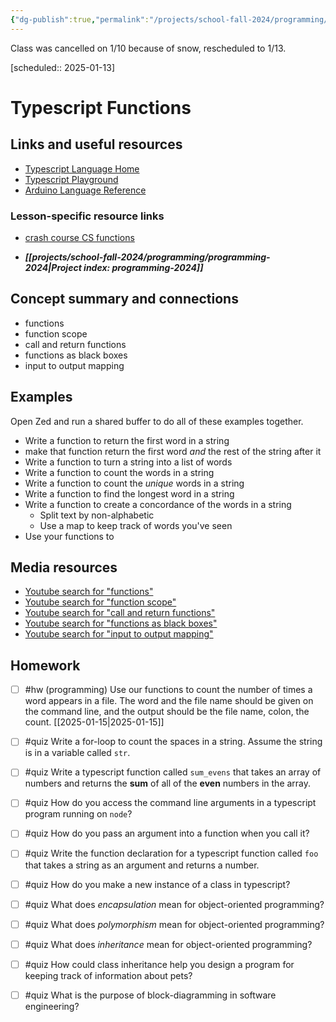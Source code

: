 ```yaml
---
{"dg-publish":true,"permalink":"/projects/school-fall-2024/programming/lessons/typescript-functions/"}
---
```



Class was cancelled on 1/10 because of snow, rescheduled to 1/13.

[scheduled:: 2025-01-13] 

#  Typescript Functions

## Links and useful resources

- [Typescript Language Home](https://www.typescriptlang.org/)
- [Typescript Playground](https://www.typescriptlang.org/play/)
- [Arduino Language Reference](https://docs.arduino.cc/language-reference/)


### Lesson-specific resource links

- [crash course CS functions](https://www.youtube.com/watch?v=l26oaHV7D40) 

- ***[[projects/school-fall-2024/programming/programming-2024\|Project index: programming-2024]]*** 
## Concept summary and connections


- functions 
- function scope 
- call and return functions 
- functions as black boxes 
- input to output mapping 

## Examples

Open Zed and run a shared buffer to do all of these examples together.

- Write a function to return the first word in a string
- make that function return the first word *and* the rest of the string after it
- Write a function to turn a string into a list of words
- Write a function to count the words in a string
- Write a function to count the *unique* words in a string
- Write a function to find the longest word in a string
- Write a function to create a concordance of the words in a string
    - Split text by non-alphabetic
    - Use a map to keep track of words you've seen
- Use your functions to 

## Media resources

- [Youtube search for "functions"](https://www.youtube.com/results?search_query=functions) 
- [Youtube search for "function scope"](https://www.youtube.com/results?search_query=function%20scope) 
- [Youtube search for "call and return functions"](https://www.youtube.com/results?search_query=call%20and%20return%20functions) 
- [Youtube search for "functions as black boxes"](https://www.youtube.com/results?search_query=functions%20as%20black%20boxes) 
- [Youtube search for "input to output mapping"](https://www.youtube.com/results?search_query=input%20to%20output%20mapping) 

## Homework

- [ ] #hw (programming) Use our functions to count the number of times a word appears in a file. The word and the file name should be given on the command line, and the output should be the file name, colon, the count. [[2025-01-15\|2025-01-15]]

- [ ] #quiz Write a for-loop to count the spaces in a string. Assume the string is in a variable called `str`.
- [ ] #quiz Write a typescript function called `sum_evens` that takes an array of numbers and returns the **sum** of all of the **even** numbers in the array.
- [ ] #quiz How do you access the command line arguments in a typescript program running on `node`?
- [ ] #quiz How do you pass an argument into a function when you call it?
- [ ] #quiz Write the function declaration for a typescript function called `foo` that takes a string as an argument and returns a number.
- [ ] #quiz How do you make a new instance of a class in typescript?
- [ ] #quiz What does *encapsulation* mean for object-oriented programming?
- [ ] #quiz What does *polymorphism* mean for object-oriented programming?
- [ ] #quiz What does *inheritance* mean for object-oriented programming?
- [ ] #quiz How could class inheritance help you design a program for keeping track of information about pets?
- [ ] #quiz What is the purpose of block-diagramming in software engineering?
